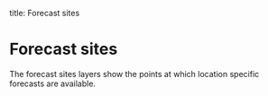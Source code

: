 title: Forecast sites

# Forecast sites
The forecast sites layers show the points at which location specific forecasts are available.

